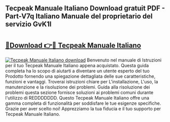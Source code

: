 ## Tecpeak Manuale Italiano Download gratuit PDF - Part-V7q Italiano Manuale del proprietario del servizio GvK1l

# <h2><a href="http://dfa7dxg.blite.top/?on=Tecpeak+Manuale+Italiano">🔗Download 👉🔴 Tecpeak Manuale Italiano</a></h2>

[![Tecpeak Manuale Italiano download](https://i.imgur.com/lujVjoI.png)](http://dfa7dxg.blite.top/?on=Tecpeak+Manuale+Italiano)
Benvenuto nel manuale di Istruzioni per il tuo Tecpeak Manuale Italiano appena acquistato. Questa guida completa ha lo scopo di aiutarti a diventare un utente esperto del tuo Prodotto fornendo una spiegazione dettagliata delle sue caratteristiche, funzioni e vantaggi. Troverai istruzioni chiare per L'installazione, L'uso, la manutenzione e la risoluzione dei problemi. Guida alla risoluzione dei problemi questa sezione fornisce soluzioni ai problemi comuni durante l'utilizzo di REDDDDDDD. Questo Tecpeak Manuale Italiano offre una gamma completa di funzionalità per soddisfare le tue esigenze specifiche. Grazie per aver scelto noi! Apprezziamo la tua fiducia e il tuo supporto per Tecpeak Manuale Italiano.
